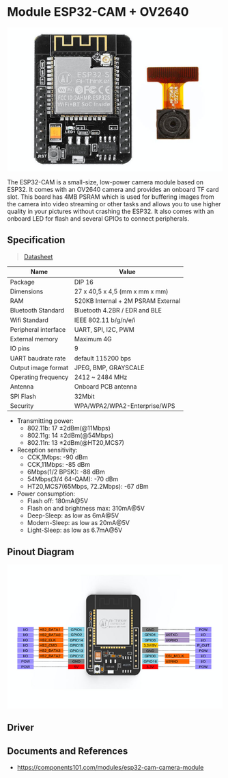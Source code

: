 # Module ESP32-CAM + OV2640

![ESP32-CAM](ESP32-CAM-Camera-Module.jpg)

The ESP32-CAM is a small-size, low-power camera module based on ESP32. It comes with an OV2640 camera and provides an onboard TF card slot. This board has 4MB PSRAM which is used for buffering images from the camera into video streaming or other tasks and allows you to use higher quality in your pictures without crashing the ESP32. It also comes with an onboard LED for flash and several GPIOs to connect peripherals.

## Specification
> [Datasheet](./ESP32-CAM_datasheet.pdf)

Name | Value
-|-
Package | DIP 16
Dimensions | 27 x 40,5 x 4,5 (mm x mm x mm)
RAM | 520KB Internal + 2M PSRAM External
Bluetooth Standard | Bluetooth 4.2BR / EDR and BLE
Wifi Standard | IEEE 802.11 b/g/n/e/i
Peripheral interface | UART, SPI, I2C, PWM
External memory | Maximum 4G
IO pins | 9
UART baudrate rate | default 115200 bps
Output image format | JPEG, BMP, GRAYSCALE
Operating frequency | 2412 ~ 2484 MHz
Antenna | Onboard PCB antenna
SPI Flash | 32Mbit
Security | WPA/WPA2/WPA2-Enterprise/WPS

- Transmitting power:
    - 802.11b: 17 ±2dBm(@11Mbps)
    - 802.11g: 14 ±2dBm(@54Mbps)
    - 802.11n: 13 ±2dBm(@HT20,MCS7)
- Reception sensitivity:
    - CCK,1Mbps: -90 dBm
    - CCK,11Mbps: -85 dBm
    - 6Mbps(1/2 BPSK): -88 dBm
    - 54Mbps(3/4 64-QAM): -70 dBm
    - HT20,MCS7(65Mbps, 72.2Mbps): -67 dBm
- Power consumption:
    - Flash off: 180mA@5V
    - Flash on and brightness max: 310mA@5V
    - Deep-Sleep: as low as 6mA@5V
    - Modern-Sleep: as low as 20mA@5V
    - Light-Sleep: as low as 6.7mA@5V

## Pinout Diagram

![Alt text](ESP32-CAM-Pinout.jpg)

## Driver


## Documents and References
- https://components101.com/modules/esp32-cam-camera-module